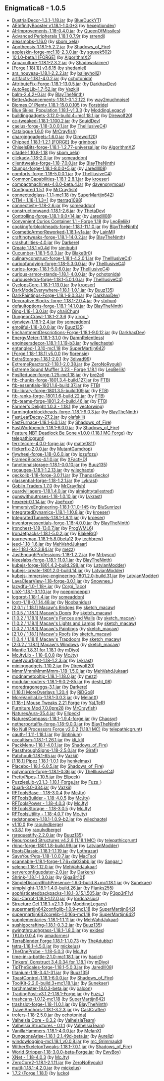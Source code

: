 ## Enigmatica8 - 1.0.5
- [DustrialDecor-1.3.1-1.18.jar](https://www.curseforge.com/minecraft/mc-mods/dustrial-decor/files/3549764) (by [BlueDuckYT](https://www.curseforge.com/members/blueduckyt/projects))
- [AEInfinityBooster v1.18.1-1.0.0+3](https://www.curseforge.com/minecraft/mc-mods/aeinfinitybooster/files/3576656) (by [hexeptiondev](https://www.curseforge.com/members/hexeptiondev/projects))
- [AI-Improvements-1.18-0.4.0.jar](https://www.curseforge.com/minecraft/mc-mods/ai-improvements/files/3543562) (by [QueenOfMissiles](https://www.curseforge.com/members/queenofmissiles/projects))
- [Advanced Peripherals 1.18.1 0.7.9r](https://www.curseforge.com/minecraft/mc-mods/advanced-peripherals/files/3624652) (by [srrendi](https://www.curseforge.com/members/srrendi/projects))
- [alexsmobs-1.16.0](https://www.curseforge.com/minecraft/mc-mods/alexs-mobs/files/3603683) (by [sbom_xela](https://www.curseforge.com/members/sbom_xela/projects))
- [Apotheosis-1.18.1-5.2.2.jar](https://www.curseforge.com/minecraft/mc-mods/apotheosis/files/3625727) (by [Shadows_of_Fire](https://www.curseforge.com/members/shadows_of_fire/projects))
- [appleskin-forge-mc1.18-2.3.0.jar](https://www.curseforge.com/minecraft/mc-mods/appleskin/files/3626712) (by [squeek502](https://www.curseforge.com/members/squeek502/projects))
- [10.1.0-beta.1 [FORGE]](https://www.curseforge.com/minecraft/mc-mods/applied-energistics-2/files/3630599) (by [AlgorithmX2](https://www.curseforge.com/members/algorithmx2/projects))
- [Aquaculture-1.18.1-2.3.2.jar](https://www.curseforge.com/minecraft/mc-mods/aquaculture/files/3583038) (by [Shadowclaimer](https://www.curseforge.com/members/shadowclaimer/projects))
- [[Forge 1.18(.1)] v3.6.15](https://www.curseforge.com/minecraft/mc-mods/architectury-forge/files/3632976) (by [shedaniel](https://www.curseforge.com/members/shedaniel/projects))
- [ars_nouveau-1.18.1-2.2.2.jar](https://www.curseforge.com/minecraft/mc-mods/ars-nouveau/files/3635656) (by [baileyholl2](https://www.curseforge.com/members/baileyholl2/projects))
- [artifacts-1.18.1-4.0.2.jar](https://www.curseforge.com/minecraft/mc-mods/artifacts/files/3584325) (by [ochotonida](https://www.curseforge.com/members/ochotonida/projects))
- [AttributeFix-Forge-1.18.1-13.0.5.jar](https://www.curseforge.com/minecraft/mc-mods/attributefix/files/3615619) (by [DarkhaxDev](https://www.curseforge.com/members/darkhaxdev/projects))
- [AutoRegLib-1.7-52.jar](https://www.curseforge.com/minecraft/mc-mods/autoreglib/files/3575622) (by [Vazkii](https://www.curseforge.com/members/vazkii/projects))
- [balm-2.4.2+0.jar](https://www.curseforge.com/minecraft/mc-mods/balm/files/3630241) (by [BlayTheNinth](https://www.curseforge.com/members/blaytheninth/projects))
- [BetterAdvancements-1.18.1-0.1.2.122](https://www.curseforge.com/minecraft/mc-mods/better-advancements/files/3575636) (by [way2muchnoise](https://www.curseforge.com/members/way2muchnoise/projects))
- [Biomes O' Plenty 1.18.1-15.0.0.105](https://www.curseforge.com/minecraft/mc-mods/biomes-o-plenty/files/3620752) (by [Forstride](https://www.curseforge.com/members/forstride/projects))
- [ Blue Skies: Population 1.18.1-v1.3.3](https://www.curseforge.com/minecraft/mc-mods/blue-skies/files/3624825) (by [ModdingLegacy](https://www.curseforge.com/members/moddinglegacy/projects))
- [buildinggadgets-3.12.0-build.4+mc1.18.1.jar](https://www.curseforge.com/minecraft/mc-mods/building-gadgets/files/3624902) (by [Direwolf20](https://www.curseforge.com/members/direwolf20/projects))
- [cc-tweaked-1.18.1-1.100.2.jar](https://www.curseforge.com/minecraft/mc-mods/cc-tweaked/files/3606346) (by [SquidDev](https://www.curseforge.com/members/squiddev/projects))
- [caelus-forge-1.18-3.0.0.1.jar](https://www.curseforge.com/minecraft/mc-mods/caelus/files/3551173) (by [TheIllusiveC4](https://www.curseforge.com/members/theillusivec4/projects))
- [Catalogue 1.6.0](https://www.curseforge.com/minecraft/mc-mods/catalogue/files/3559402) (by [MrCrayfish](https://www.curseforge.com/members/mrcrayfish/projects))
- [charginggadgets-1.6.0.jar](https://www.curseforge.com/minecraft/mc-mods/charging-gadgets/files/3624907) (by [Direwolf20](https://www.curseforge.com/members/direwolf20/projects))
- [Chipped 1.18.1-1.2.1 [FORGE]](https://www.curseforge.com/minecraft/mc-mods/chipped/files/3591187) (by [grimbop](https://www.curseforge.com/members/grimbop/projects))
- [ChiselsBits-forge-1.18.1-1.2.77-universal.jar](https://www.curseforge.com/minecraft/mc-mods/chisels-bits/files/3609458) (by [AlgorithmX2](https://www.curseforge.com/members/algorithmx2/projects))
- [citadel-1.10.8-1.18](https://www.curseforge.com/minecraft/mc-mods/citadel/files/3584733) (by [sbom_xela](https://www.curseforge.com/members/sbom_xela/projects))
- [clickadv-1.18-2.0.jar](https://www.curseforge.com/minecraft/mc-mods/clickable-advancements/files/3548770) (by [someaddon](https://www.curseforge.com/members/someaddon/projects))
- [clienttweaks-forge-1.18-7.0.0.jar](https://www.curseforge.com/minecraft/mc-mods/client-tweaks/files/3549494) (by [BlayTheNinth](https://www.curseforge.com/members/blaytheninth/projects))
- [Clumps-forge-1.18.1-8.0.0+5.jar](https://www.curseforge.com/minecraft/mc-mods/clumps/files/3616324) (by [Jaredlll08](https://www.curseforge.com/members/jaredlll08/projects))
- [comforts-forge-1.18-5.0.0.1.jar](https://www.curseforge.com/minecraft/mc-mods/comforts/files/3551239) (by [TheIllusiveC4](https://www.curseforge.com/members/theillusivec4/projects))
- [CommonCapabilities-1.18.1-2.8.1.jar](https://www.curseforge.com/minecraft/mc-mods/common-capabilities/files/3614900) (by [kroeser](https://www.curseforge.com/members/kroeser/projects))
- [compactmachines-4.0.0-beta.4.jar](https://www.curseforge.com/minecraft/mc-mods/compact-machines/files/3595937) (by [davenonymous](https://www.curseforge.com/members/davenonymous/projects))
- [Configured 1.5.1](https://www.curseforge.com/minecraft/mc-mods/configured/files/3559398) (by [MrCrayfish](https://www.curseforge.com/members/mrcrayfish/projects))
- [connectedglass-1.1.1-mc1.18](https://www.curseforge.com/minecraft/mc-mods/connected-glass/files/3544062) (by [SuperMartijn642](https://www.curseforge.com/members/supermartijn642/projects))
- [CTM - 1.18-1.1.3+1](https://www.curseforge.com/minecraft/mc-mods/ctm/files/3586556) (by [tterrag1098](https://www.curseforge.com/members/tterrag1098/projects))
- [connectivity-1.18-2.6.jar](https://www.curseforge.com/minecraft/mc-mods/connectivity/files/3596200) (by [someaddon](https://www.curseforge.com/members/someaddon/projects))
- [constructionwand-1.18.1-2.6.jar](https://www.curseforge.com/minecraft/mc-mods/construction-wand/files/3562331) (by [ThetaDev](https://www.curseforge.com/members/thetadev/projects))
- [Controlling-forge-1.18.1-9.0+14.jar](https://www.curseforge.com/minecraft/mc-mods/controlling/files/3627070) (by [Jaredlll08](https://www.curseforge.com/members/jaredlll08/projects))
- [Convenient Curios Container 1.1 - Forge 1.18](https://www.curseforge.com/minecraft/mc-mods/convenient-curios-container/files/3545560) (by [LeoBeliik](https://www.curseforge.com/members/leobeliik/projects))
- [cookingforblockheads-forge-1.18.1-11.1.0.jar](https://www.curseforge.com/minecraft/mc-mods/cooking-for-blockheads/files/3606191) (by [BlayTheNinth](https://www.curseforge.com/members/blaytheninth/projects))
- [CosmeticArmorReworked-1.18.1-v1a.jar](https://www.curseforge.com/minecraft/mc-mods/cosmetic-armor-reworked/files/3595626) (by [LainMI](https://www.curseforge.com/members/lainmi/projects))
- [craftingtweaks-forge-1.18.1-14.0.2.jar](https://www.curseforge.com/minecraft/mc-mods/crafting-tweaks/files/3584842) (by [BlayTheNinth](https://www.curseforge.com/members/blaytheninth/projects))
- [crashutilities-4.0.jar](https://www.curseforge.com/minecraft/mc-mods/crash-utilities/files/3585022) (by [Darkere](https://www.curseforge.com/members/darkere/projects))
- [Create 1.18.1 v0.4d](https://www.curseforge.com/minecraft/mc-mods/create/files/3623348) (by [simibubi](https://www.curseforge.com/members/simibubi/projects))
- [Cucumber-1.18.1-5.0.3.jar](https://www.curseforge.com/minecraft/mc-mods/cucumber/files/3623830) (by [BlakeBr0](https://www.curseforge.com/members/blakebr0/projects))
- [culinaryconstruct-forge-1.18.1-4.2.0.1.jar](https://www.curseforge.com/minecraft/mc-mods/culinary-construct/files/3625041) (by [TheIllusiveC4](https://www.curseforge.com/members/theillusivec4/projects))
- [curioofundying-forge-1.18-5.3.0.0.jar](https://www.curseforge.com/minecraft/mc-mods/curio-of-undying/files/3553486) (by [TheIllusiveC4](https://www.curseforge.com/members/theillusivec4/projects))
- [curios-forge-1.18.1-5.0.6.0.jar](https://www.curseforge.com/minecraft/mc-mods/curios/files/3613028) (by [TheIllusiveC4](https://www.curseforge.com/members/theillusivec4/projects))
- [curious-armor-stands-1.18.1-4.0.0.jar](https://www.curseforge.com/minecraft/mc-mods/curious-armor-stands/files/3579775) (by [ochotonida](https://www.curseforge.com/members/ochotonida/projects))
- [curiouselytra-forge-1.18.1-5.0.1.0.jar](https://www.curseforge.com/minecraft/mc-mods/curious-elytra/files/3601975) (by [TheIllusiveC4](https://www.curseforge.com/members/theillusivec4/projects))
- [CyclopsCore-1.18.1-1.13.0.jar](https://www.curseforge.com/minecraft/mc-mods/cyclops-core/files/3614854) (by [kroeser](https://www.curseforge.com/members/kroeser/projects))
- [DarkModeEverywhere-1.18.1-1.0.1.jar](https://www.curseforge.com/minecraft/mc-mods/dark-mode-everywhere/files/3630075) (by [Buuz135](https://www.curseforge.com/members/buuz135/projects))
- [DarkPaintings-Forge-1.18.1-9.0.3.jar](https://www.curseforge.com/minecraft/mc-mods/dark-paintings/files/3618370) (by [DarkhaxDev](https://www.curseforge.com/members/darkhaxdev/projects))
- [Decorative Blocks-forge-1.18.1-2.0.4.jar](https://www.curseforge.com/minecraft/mc-mods/decorative-blocks/files/3613621) (by [stohun](https://www.curseforge.com/members/stohun/projects))
- [defaultoptions-forge-1.18.1-14.1.0.jar](https://www.curseforge.com/minecraft/mc-mods/default-options/files/3630249) (by [BlayTheNinth](https://www.curseforge.com/members/blaytheninth/projects))
- [Ding-1.18-1.3.0.jar](https://www.curseforge.com/minecraft/mc-mods/ding/files/3548400) (by [ohaiiChun](https://www.curseforge.com/members/ohaiichun/projects))
- [DungeonCrawl-1.18.1-2.3.6](https://www.curseforge.com/minecraft/mc-mods/dungeon-crawl/files/3583964) (by [xiroc_](https://www.curseforge.com/members/xiroc_/projects))
- [dynview-1.18.1-2.4.jar](https://www.curseforge.com/minecraft/mc-mods/dynamic-view/files/3634448) (by [someaddon](https://www.curseforge.com/members/someaddon/projects))
- [emojiful-1.18-3.0.0.jar](https://www.curseforge.com/minecraft/mc-mods/emojiful/files/3550915) (by [Buuz135](https://www.curseforge.com/members/buuz135/projects))
- [EnchantmentDescriptions-Forge-1.18.1-9.0.12.jar](https://www.curseforge.com/minecraft/mc-mods/enchantment-descriptions/files/3618461) (by [DarkhaxDev](https://www.curseforge.com/members/darkhaxdev/projects))
- [EnergyMeter-1.18.1-3.1.0](https://www.curseforge.com/minecraft/mc-mods/energymeter/files/3607875) (by [DamnRelentless](https://www.curseforge.com/members/damnrelentless/projects))
- [engineersdecor-1.18.1-1.1.19-b3.jar](https://www.curseforge.com/minecraft/mc-mods/engineers-decor/files/3620186) (by [wilechaote](https://www.curseforge.com/members/wilechaote/projects))
- [entangled-1.3.10-mc1.18](https://www.curseforge.com/minecraft/mc-mods/entangled/files/3543974) (by [SuperMartijn642](https://www.curseforge.com/members/supermartijn642/projects))
- [[Forge 1.18-1.18.1] v5.0.0](https://www.curseforge.com/minecraft/mc-mods/expandability/files/3580591) (by [florensie](https://www.curseforge.com/members/florensie/projects))
- [ExtraStorage-1.18.1-2.0.1](https://www.curseforge.com/minecraft/mc-mods/extrastorage/files/3584356) (by [3divad99](https://www.curseforge.com/members/3divad99/projects))
- [ExtremeReactors2-1.18.1-2.0.38.jar](https://www.curseforge.com/minecraft/mc-mods/extreme-reactors/files/3603643) (by [ZeroNoRyouki](https://www.curseforge.com/members/zeronoryouki/projects))
- [Extreme Sound Muffler 3.23 - Forge 1.18.1](https://www.curseforge.com/minecraft/mc-mods/extreme-sound-muffler/files/3621904) (by [LeoBeliik](https://www.curseforge.com/members/leobeliik/projects))
- [FpsReducer-forge-1.25-mc1.18.jar](https://www.curseforge.com/minecraft/mc-mods/fps-reducer/files/3548891) (by [bre2el](https://www.curseforge.com/members/bre2el/projects))
- [ftb-chunks-forge-1801.3.4-build.127.jar](https://www.curseforge.com/minecraft/mc-mods/ftb-chunks-forge/files/3627154) (by [FTB](https://www.curseforge.com/members/ftb/projects))
- [ftb-essentials-1801.1.6-build.37.jar](https://www.curseforge.com/minecraft/mc-mods/ftb-essentials-forge/files/3601274) (by [FTB](https://www.curseforge.com/members/ftb/projects))
- [ftb-library-forge-1801.3.5-build.109.jar](https://www.curseforge.com/minecraft/mc-mods/ftb-library-forge/files/3598890) (by [FTB](https://www.curseforge.com/members/ftb/projects))
- [ftb-ranks-forge-1801.1.6-build.22.jar](https://www.curseforge.com/minecraft/mc-mods/ftb-ranks-forge/files/3599720) (by [FTB](https://www.curseforge.com/members/ftb/projects))
- [ftb-teams-forge-1801.2.4-build.46.jar](https://www.curseforge.com/minecraft/mc-mods/ftb-teams-forge/files/3596307) (by [FTB](https://www.curseforge.com/members/ftb/projects))
- [Farmer's Delight 1.0.3 - 1.18.1](https://www.curseforge.com/minecraft/mc-mods/farmers-delight/files/3615366) (by [vectorwing](https://www.curseforge.com/members/vectorwing/projects))
- [farmingforblockheads-forge-1.18.1-9.0.3.jar](https://www.curseforge.com/minecraft/mc-mods/farming-for-blockheads/files/3606204) (by [BlayTheNinth](https://www.curseforge.com/members/blaytheninth/projects))
- [FastLeafDecay-27.2.jar](https://www.curseforge.com/minecraft/mc-mods/fast-leaf-decay/files/3590415) (by [olafskiii](https://www.curseforge.com/members/olafskiii/projects))
- [FastFurnace-1.18.1-6.0.1.jar](https://www.curseforge.com/minecraft/mc-mods/fastfurnace/files/3568851) (by [Shadows_of_Fire](https://www.curseforge.com/members/shadows_of_fire/projects))
- [FastWorkbench-1.18.1-6.0.0.jar](https://www.curseforge.com/minecraft/mc-mods/fastworkbench/files/3567080) (by [Shadows_of_Fire](https://www.curseforge.com/members/shadows_of_fire/projects))
- [Feature NBT Deadlock Be Gone v1.0.0 (1.18.1 MC Forge)](https://www.curseforge.com/minecraft/mc-mods/feature-nbt-deadlock-be-gone/files/3580119) (by [telepathicgrunt](https://www.curseforge.com/members/telepathicgrunt/projects))
- [ferritecore-4.0.0-forge.jar](https://www.curseforge.com/minecraft/mc-mods/ferritecore/files/3550045) (by [malte0811](https://www.curseforge.com/members/malte0811/projects))
- [flickerfix-2.0.0.jar](https://www.curseforge.com/minecraft/mc-mods/flickerfix/files/3544460) (by [MutantGumdrop](https://www.curseforge.com/members/mutantgumdrop/projects))
- [flywheel-forge-1.18-0.6.0.jar](https://www.curseforge.com/minecraft/mc-mods/flywheel/files/3623314) (by [jozufozu](https://www.curseforge.com/members/jozufozu/projects))
- [FramedBlocks-4.1.0.jar](https://www.curseforge.com/minecraft/mc-mods/framedblocks/files/3613605) (by [XFactHD](https://www.curseforge.com/members/xfacthd/projects))
- [functionalstorage-1.18.1-0.0.10.jar](https://www.curseforge.com/minecraft/mc-mods/functional-storage/files/3624418) (by [Buuz135](https://www.curseforge.com/members/buuz135/projects))
- [rsgauges-1.18.1-1.2.13.jar](https://www.curseforge.com/minecraft/mc-mods/redstone-gauges-and-switches/files/3620197) (by [wilechaote](https://www.curseforge.com/members/wilechaote/projects))
- [geckolib-1.18-forge-3.0.11.jar](https://www.curseforge.com/minecraft/mc-mods/geckolib/files/3629661) (by [ThanosGecko](https://www.curseforge.com/members/thanosgecko/projects))
- [glassential-forge-1.18-1.2.1.jar](https://www.curseforge.com/minecraft/mc-mods/glassential/files/3548667) (by [Lykrast](https://www.curseforge.com/members/lykrast/projects))
- [Goblin Traders 1.7.0](https://www.curseforge.com/minecraft/mc-mods/goblin-traders/files/3559400) (by [MrCrayfish](https://www.curseforge.com/members/mrcrayfish/projects))
- [guardvillagers-1.18.1.4.0.jar](https://www.curseforge.com/minecraft/mc-mods/guard-villagers/files/3548222) (by [almightytallestred](https://www.curseforge.com/members/almightytallestred/projects))
- [gunswithoutroses-1.18-1.0.10.jar](https://www.curseforge.com/minecraft/mc-mods/guns-without-roses/files/3547968) (by [Lykrast](https://www.curseforge.com/members/lykrast/projects))
- [hexerei-0.1.14.jar](https://www.curseforge.com/minecraft/mc-mods/hexerei/files/3635844) (by [JoeFoxe](https://www.curseforge.com/members/joefoxe/projects))
- [ImmersiveEngineering-1.18.1-7.1.0-145](https://www.curseforge.com/minecraft/mc-mods/immersive-engineering/files/3587149) (by [BluSunrize](https://www.curseforge.com/members/blusunrize/projects))
- [IntegratedDynamics-1.18.1-1.10.8.jar](https://www.curseforge.com/minecraft/mc-mods/integrated-dynamics/files/3631804) (by [kroeser](https://www.curseforge.com/members/kroeser/projects))
- [IntegratedTunnels-1.18.1-1.8.11.jar](https://www.curseforge.com/minecraft/mc-mods/integrated-tunnels/files/3631796) (by [kroeser](https://www.curseforge.com/members/kroeser/projects))
- [inventoryessentials-forge-1.18-4.0.0.jar](https://www.curseforge.com/minecraft/mc-mods/inventory-essentials/files/3550136) (by [BlayTheNinth](https://www.curseforge.com/members/blaytheninth/projects))
- [ironchest-1.18-13.0.7.jar](https://www.curseforge.com/minecraft/mc-mods/iron-chests/files/3583838) (by [ProgWML6](https://www.curseforge.com/members/progwml6/projects))
- [IronJetpacks-1.18.1-5.0.2.jar](https://www.curseforge.com/minecraft/mc-mods/iron-jetpacks/files/3581366) (by [BlakeBr0](https://www.curseforge.com/members/blakebr0/projects))
- [journeymap-1.18.1-5.8.0beta12](https://www.curseforge.com/minecraft/mc-mods/journeymap/files/3634135) (by [techbrew](https://www.curseforge.com/members/techbrew/projects))
- [jeed-1.18-1.6.jar](https://www.curseforge.com/minecraft/mc-mods/just-enough-effect-descriptions-jeed/files/3551032) (by [MehVahdJukaar](https://www.curseforge.com/members/mehvahdjukaar/projects))
- [jei-1.18.1-9.2.3.84.jar](https://www.curseforge.com/minecraft/mc-mods/jei/files/3629529) (by [mezz](https://www.curseforge.com/members/mezz/projects))
- [JustEnoughProfessions-1.18-1.2.2.jar](https://www.curseforge.com/minecraft/mc-mods/just-enough-professions-jep/files/3550303) (by [Mrbysco](https://www.curseforge.com/members/mrbysco/projects))
- [kleeslabs-forge-1.18.1-11.0.1.jar](https://www.curseforge.com/minecraft/mc-mods/kleeslabs/files/3606197) (by [BlayTheNinth](https://www.curseforge.com/members/blaytheninth/projects))
- [kubejs-forge-1801.4.2-build.298.jar](https://www.curseforge.com/minecraft/mc-mods/kubejs-forge/files/3634489) (by [LatvianModder](https://www.curseforge.com/members/latvianmodder/projects))
- [kubejs-create-1801.2.0-build.14.jar](https://www.curseforge.com/minecraft/mc-mods/kubejs-create/files/3584653) (by [LatvianModder](https://www.curseforge.com/members/latvianmodder/projects))
- [kubejs-immersive-engineering-1801.2.0-build.31.jar](https://www.curseforge.com/minecraft/mc-mods/kubejs-immersive-engineering/files/3629298) (by [LatvianModder](https://www.curseforge.com/members/latvianmodder/projects))
- [LavaClearView-1.18-forge-3.0.1.jar](https://www.curseforge.com/minecraft/mc-mods/lava-clear-view/files/3550023) (by [Snownee_](https://www.curseforge.com/members/snownee_/projects))
- [lazydfu-1.0-1.18+.jar](https://www.curseforge.com/minecraft/mc-mods/lazy-dfu-forge/files/3544496) (by [Corgi_Taco](https://www.curseforge.com/members/corgi_taco/projects))
- [LibX-1.18.1-3.1.10.jar](https://www.curseforge.com/minecraft/mc-mods/libx/files/3620293) (by [noeppinoeppi](https://www.curseforge.com/members/noeppinoeppi/projects))
- [logprot-1.18-1.4.jar](https://www.curseforge.com/minecraft/mc-mods/login-protection/files/3548736) (by [someaddon](https://www.curseforge.com/members/someaddon/projects))
- [lootr-1.18-0.1.14.48.jar](https://www.curseforge.com/minecraft/mc-mods/lootr/files/3632374) (by [Noobanidus](https://www.curseforge.com/members/noobanidus/projects))
- [[2.0.1 / 1.18.1] Macaw's Bridges](https://www.curseforge.com/minecraft/mc-mods/macaws-bridges/files/3561175) (by [sketch_macaw](https://www.curseforge.com/members/sketch_macaw/projects))
- [[1.0.5 / 1.18.1] Macaw's Doors](https://www.curseforge.com/minecraft/mc-mods/macaws-doors/files/3561152) (by [sketch_macaw](https://www.curseforge.com/members/sketch_macaw/projects))
- [[1.0.2 / 1.18.1] Macaw's Fences and Walls](https://www.curseforge.com/minecraft/mc-mods/macaws-fences-and-walls/files/3561161) (by [sketch_macaw](https://www.curseforge.com/members/sketch_macaw/projects))
- [[1.0.2 / 1.18.1] Macaw's Lights and Lamps](https://www.curseforge.com/minecraft/mc-mods/macaws-lights-and-lamps/files/3561165) (by [sketch_macaw](https://www.curseforge.com/members/sketch_macaw/projects))
- [[1.0.2 / 1.18.1] Macaw's Paintings](https://www.curseforge.com/minecraft/mc-mods/macaws-paintings/files/3561155) (by [sketch_macaw](https://www.curseforge.com/members/sketch_macaw/projects))
- [[2.1.0 / 1.18.1] Macaw's Roofs](https://www.curseforge.com/minecraft/mc-mods/macaws-roofs/files/3616177) (by [sketch_macaw](https://www.curseforge.com/members/sketch_macaw/projects))
- [[1.0.4 / 1.18.1] Macaw's Trapdoors](https://www.curseforge.com/minecraft/mc-mods/macaws-trapdoors/files/3561171) (by [sketch_macaw](https://www.curseforge.com/members/sketch_macaw/projects))
- [[2.0.2 / 1.18.1] Macaw's Windows](https://www.curseforge.com/minecraft/mc-mods/macaws-windows/files/3561158) (by [sketch_macaw](https://www.curseforge.com/members/sketch_macaw/projects))
- [Mantle 1.8.31 for 1.18.1](https://www.curseforge.com/minecraft/mc-mods/mantle/files/3634761) (by [mDiyo](https://www.curseforge.com/members/mdiyo/projects))
- [McJtyLib - 1.18-6.0.8](https://www.curseforge.com/minecraft/mc-mods/mcjtylib/files/3627961) (by [McJty](https://www.curseforge.com/members/mcjty/projects))
- [meetyourfight-1.18-1.2.3.jar](https://www.curseforge.com/minecraft/mc-mods/meet-your-fight/files/3623277) (by [Lykrast](https://www.curseforge.com/members/lykrast/projects))
- [mininggadgets-1.10.2.jar](https://www.curseforge.com/minecraft/mc-mods/mining-gadgets/files/3544497) (by [Direwolf20](https://www.curseforge.com/members/direwolf20/projects))
- [MmmMmmMmmMmm-1.18-1.5.0.jar](https://www.curseforge.com/minecraft/mc-mods/mmmmmmmmmmmm/files/3546593) (by [MehVahdJukaar](https://www.curseforge.com/members/mehvahdjukaar/projects))
- [modnametooltip-1.18.1-1.18.0.jar](https://www.curseforge.com/minecraft/mc-mods/mod-name-tooltip/files/3574005) (by [mezz](https://www.curseforge.com/members/mezz/projects))
- [modular-routers-1.18.1-9.0.2-85.jar](https://www.curseforge.com/minecraft/mc-mods/modular-routers/files/3621743) (by [desht_08](https://www.curseforge.com/members/desht_08/projects))
- [moredragoneggs-3.1.jar](https://www.curseforge.com/minecraft/mc-mods/more-dragon-eggs/files/3545748) (by [Darkere](https://www.curseforge.com/members/darkere/projects))
- [[1.18.1] MoreOverlays 1.20.4](https://www.curseforge.com/minecraft/mc-mods/more-overlays-updated/files/3556078) (by [RiDGo8](https://www.curseforge.com/members/ridgo8/projects))
- [MoreVanillaLib-1.18.1-3.0.3.jar](https://www.curseforge.com/minecraft/mc-mods/morevanillalib/files/3586844) (by [MelanX](https://www.curseforge.com/members/melanx/projects))
- [[1.18+] Mouse Tweaks 2.21 Forge](https://www.curseforge.com/minecraft/mc-mods/mouse-tweaks/files/3578801) (by [YaLTeR](https://www.curseforge.com/members/yalter/projects))
- [Furniture Mod 7.0.0pre28](https://www.curseforge.com/minecraft/mc-mods/mrcrayfish-furniture-mod/files/3616801) (by [MrCrayfish](https://www.curseforge.com/members/mrcrayfish/projects))
- [NaturesAura-35.4.jar](https://www.curseforge.com/minecraft/mc-mods/natures-aura/files/3587798) (by [Ellpeck](https://www.curseforge.com/members/ellpeck/projects))
- [NaturesCompass-1.18.1-1.9.4-forge.jar](https://www.curseforge.com/minecraft/mc-mods/natures-compass/files/3577265) (by [Chaosyr](https://www.curseforge.com/members/chaosyr/projects))
- [netherportalfix-forge-1.18-9.0.0.jar](https://www.curseforge.com/minecraft/mc-mods/netherportalfix/files/3549513) (by [BlayTheNinth](https://www.curseforge.com/members/blaytheninth/projects))
- [No Null Processors Forge v2.0.2 (1.18.1 MC)](https://www.curseforge.com/minecraft/mc-mods/no-null-processors/files/3570790) (by [telepathicgrunt](https://www.curseforge.com/members/telepathicgrunt/projects))
- [oauth-1.1.11-1.18.1.jar](https://www.curseforge.com/minecraft/mc-mods/oauth/files/3627011) (by [Sintinium](https://www.curseforge.com/members/sintinium/projects))
- [occultism-1.18.1-1.26.1.jar](https://www.curseforge.com/minecraft/mc-mods/occultism/files/3633759) (by [kli_kli](https://www.curseforge.com/members/kli_kli/projects))
- [PackMenu-1.18.1-4.0.1.jar](https://www.curseforge.com/minecraft/mc-mods/packmenu/files/3627190) (by [Shadows_of_Fire](https://www.curseforge.com/members/shadows_of_fire/projects))
- [PassthroughSigns-1.18-2.5.0.jar](https://www.curseforge.com/minecraft/mc-mods/passthrough-signs/files/3546561) (by [Girafi](https://www.curseforge.com/members/girafi/projects))
- [Patchouli-1.18.1-65.jar](https://www.curseforge.com/minecraft/mc-mods/patchouli/files/3630725) (by [Vazkii](https://www.curseforge.com/members/vazkii/projects))
- [[1.18.1] Pipez 1.18.1-1.0.1](https://www.curseforge.com/minecraft/mc-mods/pipez/files/3569514) (by [henkelmax](https://www.curseforge.com/members/henkelmax/projects))
- [Placebo-1.18.1-6.0.5.jar](https://www.curseforge.com/minecraft/mc-mods/placebo/files/3623934) (by [Shadows_of_Fire](https://www.curseforge.com/members/shadows_of_fire/projects))
- [polymorph-forge-1.18.1-0.36.jar](https://www.curseforge.com/minecraft/mc-mods/polymorph/files/3604752) (by [TheIllusiveC4](https://www.curseforge.com/members/theillusivec4/projects))
- [PrettyPipes-1.10.5.jar](https://www.curseforge.com/minecraft/mc-mods/pretty-pipes/files/3622468) (by [Ellpeck](https://www.curseforge.com/members/ellpeck/projects))
- [PuzzlesLib-v3.1.3-1.18.1-Forge.jar](https://www.curseforge.com/minecraft/mc-mods/puzzles-lib/files/3583543) (by [Fuzs_](https://www.curseforge.com/members/fuzs_/projects))
- [Quark-3.0-334.jar](https://www.curseforge.com/minecraft/mc-mods/quark/files/3578106) (by [Vazkii](https://www.curseforge.com/members/vazkii/projects))
- [RFToolsBase - 1.18-3.0.4](https://www.curseforge.com/minecraft/mc-mods/rftools-base/files/3627963) (by [McJty](https://www.curseforge.com/members/mcjty/projects))
- [RFToolsBuilder - 1.18-4.0.5](https://www.curseforge.com/minecraft/mc-mods/rftools-builder/files/3604750) (by [McJty](https://www.curseforge.com/members/mcjty/projects))
- [RFToolsPower - 1.18-4.0.3](https://www.curseforge.com/minecraft/mc-mods/rftools-power/files/3603474) (by [McJty](https://www.curseforge.com/members/mcjty/projects))
- [RFToolsStorage - 1.18-3.0.5](https://www.curseforge.com/minecraft/mc-mods/rftools-storage/files/3615574) (by [McJty](https://www.curseforge.com/members/mcjty/projects))
- [RFToolsUtility - 1.18-4.0.7](https://www.curseforge.com/minecraft/mc-mods/rftools-utility/files/3627967) (by [McJty](https://www.curseforge.com/members/mcjty/projects))
- [redstonepen-1.18.1-1.0.9-b2.jar](https://www.curseforge.com/minecraft/mc-mods/redstone-pen/files/3630421) (by [wilechaote](https://www.curseforge.com/members/wilechaote/projects))
- [v1.10.0](https://www.curseforge.com/minecraft/mc-mods/refined-storage/files/3623324) (by [raoulvdberge](https://www.curseforge.com/members/raoulvdberge/projects))
- [v0.8.1](https://www.curseforge.com/minecraft/mc-mods/refined-storage-addons/files/3583694) (by [raoulvdberge](https://www.curseforge.com/members/raoulvdberge/projects))
- [rsrequestify-2.2.0.jar](https://www.curseforge.com/minecraft/mc-mods/rs-requestify/files/3617200) (by [Buuz135](https://www.curseforge.com/members/buuz135/projects))
- [Repurposed Structures v4.2.6 (1.18.1 MC)](https://www.curseforge.com/minecraft/mc-mods/repurposed-structures/files/3628161) (by [telepathicgrunt](https://www.curseforge.com/members/telepathicgrunt/projects))
- [rhino-forge-1801.1.8-build.99.jar](https://www.curseforge.com/minecraft/mc-mods/rhino/files/3632160) (by [LatvianModder](https://www.curseforge.com/members/latvianmodder/projects))
- [RootsClassic-1.18.1-1.1.19.jar](https://www.curseforge.com/minecraft/mc-mods/roots-classic/files/3626030) (by [Lothrazar](https://www.curseforge.com/members/lothrazar/projects))
- [SaveYourPets-1.18-1.0.0.7.jar](https://www.curseforge.com/minecraft/mc-mods/save-your-pets/files/3626457) (by [MacTso](https://www.curseforge.com/members/mactso/projects))
- [scannable-1.18.1-forge-1.7.6+da03abb.jar](https://www.curseforge.com/minecraft/mc-mods/scannable/files/3565724) (by [Sangar_](https://www.curseforge.com/members/sangar_/projects))
- [selene-1.18-1.12.0.jar](https://www.curseforge.com/minecraft/mc-mods/selene/files/3604965) (by [MehVahdJukaar](https://www.curseforge.com/members/mehvahdjukaar/projects))
- [serverconfigupdater-2.0.jar](https://www.curseforge.com/minecraft/mc-mods/serverconfig-updater/files/3585637) (by [Darkere](https://www.curseforge.com/members/darkere/projects))
- [Shrink-1.18.1-1.3.0.jar](https://www.curseforge.com/minecraft/mc-mods/shrink_/files/3576970) (by [GigaBit101](https://www.curseforge.com/members/gigabit101/projects))
- [SimpleDiscordRichPresence-1.6.0-build.8+mc1.18.1.jar](https://www.curseforge.com/minecraft/mc-mods/simple-discord-rich-presence/files/3558694) (by [Sunekaer](https://www.curseforge.com/members/sunekaer/projects))
- [simplylight-1.18.1-1.4.0-build.26.jar](https://www.curseforge.com/minecraft/mc-mods/simply-light/files/3564180) (by [Flanks255](https://www.curseforge.com/members/flanks255/projects))
- [sophisticatedbackpacks-1.18.1-3.15.1.505.jar](https://www.curseforge.com/minecraft/mc-mods/sophisticated-backpacks/files/3597547) (by [P3pp3rF1y](https://www.curseforge.com/members/p3pp3rf1y/projects))
- [SoL-Carrot-1.18.1-1.12.0.jar](https://www.curseforge.com/minecraft/mc-mods/spice-of-life-carrot-edition/files/3571539) (by [lordcazsius](https://www.curseforge.com/members/lordcazsius/projects))
- [Structure Gel 1.18.1-v2.1.3](https://www.curseforge.com/minecraft/mc-mods/structure-gel-api/files/3629303) (by [ModdingLegacy](https://www.curseforge.com/members/moddinglegacy/projects))
- [supermartijn642configlib-1.0.9-mc1.18](https://www.curseforge.com/minecraft/mc-mods/supermartijn642s-config-lib/files/3542143) (by [SuperMartijn642](https://www.curseforge.com/members/supermartijn642/projects))
- [supermartijn642corelib-1.0.16a-mc1.18](https://www.curseforge.com/minecraft/mc-mods/supermartijn642s-core-lib/files/3614895) (by [SuperMartijn642](https://www.curseforge.com/members/supermartijn642/projects))
- [supplementaries-1.18.1-1.1.11.jar](https://www.curseforge.com/minecraft/mc-mods/supplementaries/files/3622554) (by [MehVahdJukaar](https://www.curseforge.com/members/mehvahdjukaar/projects))
- [sushigocrafting-1.18.1-0.3.2.jar](https://www.curseforge.com/minecraft/mc-mods/sushigocrafting/files/3618339) (by [Buuz135](https://www.curseforge.com/members/buuz135/projects))
- [swingthroughgrass-1.18.1-1.8.0.jar](https://www.curseforge.com/minecraft/mc-mods/swingthroughgrass/files/3578339) (by [exidex](https://www.curseforge.com/members/exidex/projects))
- [TKLib 0.0.4](https://www.curseforge.com/minecraft/mc-mods/technicalities-lib/files/3623248) (by [amadornes](https://www.curseforge.com/members/amadornes/projects))
- [TerraBlender Forge 1.18.1-1.1.0.73](https://www.curseforge.com/minecraft/mc-mods/terrablender/files/3619749) (by [TheAdubbz](https://www.curseforge.com/members/theadubbz/projects))
- [tetra-1.18.1-4.5.0.jar](https://www.curseforge.com/minecraft/mc-mods/tetra/files/3620466) (by [mickelus](https://www.curseforge.com/members/mickelus/projects))
- [TheOneProbe - 1.18-5.0.3](https://www.curseforge.com/minecraft/mc-mods/the-one-probe/files/3606616) (by [McJty](https://www.curseforge.com/members/mcjty/projects))
- [time-in-a-bottle-2.1.0-mc1.18.1.jar](https://www.curseforge.com/minecraft/mc-mods/time-in-a-bottle-standalone/files/3565298) (by [haoict](https://www.curseforge.com/members/haoict/projects))
- [Tinkers' Construct 3.4.0.34 for 1.18.1](https://www.curseforge.com/minecraft/mc-mods/tinkers-construct/files/3634768) (by [mDiyo](https://www.curseforge.com/members/mdiyo/projects))
- [TipTheScales-forge-1.18.1-5.0.3.jar](https://www.curseforge.com/minecraft/mc-mods/tipthescales/files/3631840) (by [Jaredlll08](https://www.curseforge.com/members/jaredlll08/projects))
- [titanium-1.18-3.4.1-31.jar](https://www.curseforge.com/minecraft/mc-mods/titanium/files/3622220) (by [Buuz135](https://www.curseforge.com/members/buuz135/projects))
- [ToastControl-1.18.1-6.0.0.jar](https://www.curseforge.com/minecraft/mc-mods/toast-control/files/3566996) (by [Shadows_of_Fire](https://www.curseforge.com/members/shadows_of_fire/projects))
- [ToolKit-2.2.0-build.3+mc1.18.1.jar](https://www.curseforge.com/minecraft/mc-mods/tool-kit/files/3558693) (by [Sunekaer](https://www.curseforge.com/members/sunekaer/projects))
- [torchmaster-18.0.3-beta.jar](https://www.curseforge.com/minecraft/mc-mods/torchmaster/files/3601659) (by [xalcon](https://www.curseforge.com/members/xalcon/projects))
- [TradingPost-v3.1.2-1.18.1-Forge.jar](https://www.curseforge.com/minecraft/mc-mods/trading-post/files/3569715) (by [Fuzs_](https://www.curseforge.com/members/fuzs_/projects))
- [trashcans-1.0.12-mc1.18](https://www.curseforge.com/minecraft/mc-mods/trash-cans/files/3597654) (by [SuperMartijn642](https://www.curseforge.com/members/supermartijn642/projects))
- [trashslot-forge-1.18-11.0.1.jar](https://www.curseforge.com/minecraft/mc-mods/trashslot/files/3584917) (by [BlayTheNinth](https://www.curseforge.com/members/blaytheninth/projects))
- [TravelAnchors-1.18.1-3.2.3.jar](https://www.curseforge.com/minecraft/mc-mods/travel-anchors/files/3593937) (by [CastCrafter](https://www.curseforge.com/members/castcrafter/projects))
- [trofers-1.18-2.5.0.jar](https://www.curseforge.com/minecraft/mc-mods/trofers/files/3548830) (by [ochotonida](https://www.curseforge.com/members/ochotonida/projects))
- [Valhelsia Core - 0.3.2](https://www.curseforge.com/minecraft/mc-mods/valhelsia-core/files/3613566) (by [ValhelsiaTeam](https://www.curseforge.com/members/valhelsiateam/projects))
- [Valhelsia Structures - 0.1.1](https://www.curseforge.com/minecraft/mc-mods/valhelsia-structures/files/3625421) (by [ValhelsiaTeam](https://www.curseforge.com/members/valhelsiateam/projects))
- [VanillaHammers-1.18.1-4.0.0.jar](https://www.curseforge.com/minecraft/mc-mods/vanilla-hammers-forge/files/3573161) (by [MelanX](https://www.curseforge.com/members/melanx/projects))
- [DungeonsArise-1.18.1-2.1.49d-beta.jar](https://www.curseforge.com/minecraft/mc-mods/when-dungeons-arise/files/3632092) (by [Aureljz](https://www.curseforge.com/members/aureljz/projects))
- [windowlogging-mc1.18.1_v0.0.8.jar](https://www.curseforge.com/minecraft/mc-mods/windowlogging/files/3569538) (by [mc_Grimmauld](https://www.curseforge.com/members/mc_grimmauld/projects))
- [WitherSkeletonTweaks-1.18.1-7.0.1.jar](https://www.curseforge.com/minecraft/mc-mods/wither-skeleton-tweaks/files/3579506) (by [Shadows_of_Fire](https://www.curseforge.com/members/shadows_of_fire/projects))
- [World Stripper-1.18-3.0.0-beta-Forge.jar](https://www.curseforge.com/minecraft/mc-mods/world-stripper/files/3624497) (by [EwyBoy](https://www.curseforge.com/members/ewyboy/projects))
- [XNet - 1.18-4.0.3](https://www.curseforge.com/minecraft/mc-mods/xnet/files/3603062) (by [McJty](https://www.curseforge.com/members/mcjty/projects))
- [ZeroCore2-1.18.1-2.1.11.jar](https://www.curseforge.com/minecraft/mc-mods/zerocore/files/3576036) (by [ZeroNoRyouki](https://www.curseforge.com/members/zeronoryouki/projects))
- [mutil-1.18.1-4.2.0.jar](https://www.curseforge.com/minecraft/mc-mods/mutil/files/3612472) (by [mickelus](https://www.curseforge.com/members/mickelus/projects))
- [1.7.2 (Forge 1.18.1)](https://www.curseforge.com/minecraft/mc-mods/spark/files/3591172) (by [Iucko](https://www.curseforge.com/members/iucko/projects))
